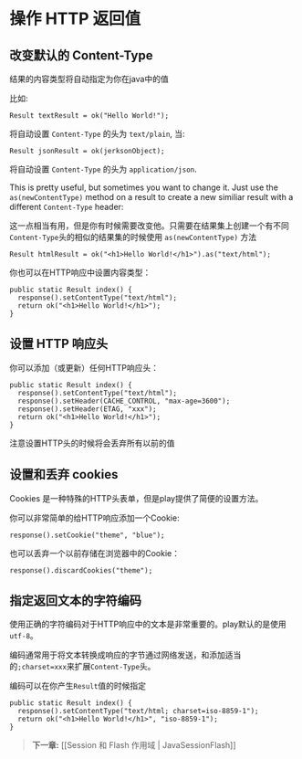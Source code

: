 # 操作 HTTP 返回值 

## 改变默认的 Content-Type

结果的内容类型将自动指定为你在java中的值

比如:

```
Result textResult = ok("Hello World!");
```

将自动设置 `Content-Type` 的头为 `text/plain`, 当:

```
Result jsonResult = ok(jerksonObject);
```

将自动设置 `Content-Type` 的头为 `application/json`.

This is pretty useful, but sometimes you want to change it. Just use the `as(newContentType)` method on a result to create a new similiar result with a different `Content-Type` header:

这一点相当有用，但是你有时候需要改变他。只需要在结果集上创建一个有不同`Content-Type`头的相似的结果集的时候使用 `as(newContentType)` 方法

```
Result htmlResult = ok("<h1>Hello World!</h1>").as("text/html");
```

你也可以在HTTP响应中设置内容类型：

```
public static Result index() {
  response().setContentType("text/html");
  return ok("<h1>Hello World!</h1>");
}
```

## 设置 HTTP 响应头

你可以添加（或更新）任何HTTP响应头：

```
public static Result index() {
  response().setContentType("text/html");
  response().setHeader(CACHE_CONTROL, "max-age=3600");
  response().setHeader(ETAG, "xxx");
  return ok("<h1>Hello World!</h1>");
}
```

注意设置HTTP头的时候将会丢弃所有以前的值

## 设置和丢弃 cookies

Cookies 是一种特殊的HTTP头表单，但是play提供了简便的设置方法。


你可以非常简单的给HTTP响应添加一个Cookie:

```
response().setCookie("theme", "blue");
```

也可以丢弃一个以前存储在浏览器中的Cookie：

```
response().discardCookies("theme");
```

##  指定返回文本的字符编码

使用正确的字符编码对于HTTP响应中的文本是非常重要的。play默认的是使用`utf-8`。

编码通常用于将文本转换成响应的字节通过网络发送，和添加适当的`;charset=xxx`来扩展`Content-Type`头。

编码可以在你产生`Result`值的时候指定

```
public static Result index() {
  response().setContentType("text/html; charset=iso-8859-1");
  return ok("<h1>Hello World!</h1>", "iso-8859-1");
}
```

> **下一章:** [[Session 和 Flash 作用域 | JavaSessionFlash]]